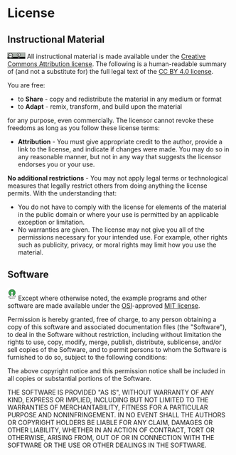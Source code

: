 # License

## Instructional Material

![](creative-commons-attribution-license.png) All instructional material is made available under the [Creative Commons Attribution license](https://creativecommons.org/licenses/by/4.0/). The following is a human-readable summary of (and not a substitute for) the full legal text of the [CC BY 4.0 license](https://creativecommons.org/licenses/by/4.0/legalcode).

You are free:

- to **Share** - copy and redistribute the material in any medium or format  
- to **Adapt** - remix, transform, and build upon the material 

for any purpose, even commercially. The licensor cannot revoke these freedoms as long as you follow these license terms:

- **Attribution** - You must give appropriate credit to the author, provide a link to the license, and indicate if changes were made. You may do so in any reasonable manner, but not in any way that suggests the licensor endorses you or your use.

**No additional restrictions** - You may not apply legal terms or technological measures that legally restrict others from doing anything the license permits. With the understanding that:

- You do not have to comply with the license for elements of the material in the public domain or where your use is permitted by an applicable exception or limitation.  
- No warranties are given. The license may not give you all of the permissions necessary for your intended use. For example, other rights such as publicity, privacy, or moral rights may limit how you use the material.


## Software

![OSI](osi-approved-license.png) Except where otherwise noted, the example programs and other software are made available under the [OSI](http://opensource.org/)-approved [MIT license](http://opensource.org/licenses/mit-license.html).

Permission is hereby granted, free of charge, to any person obtaining a copy of this software and associated documentation files (the "Software"), to deal in the Software without restriction, including without limitation the rights to use, copy, modify, merge, publish, distribute, sublicense, and/or sell copies of the Software, and to permit persons to whom the Software is furnished to do so, subject to the following conditions:

The above copyright notice and this permission notice shall be included in all copies or substantial portions of the Software.

THE SOFTWARE IS PROVIDED "AS IS", WITHOUT WARRANTY OF ANY KIND, EXPRESS OR IMPLIED, INCLUDING BUT NOT LIMITED TO THE WARRANTIES OF MERCHANTABILITY, FITNESS FOR A PARTICULAR PURPOSE AND NONINFRINGEMENT. IN NO EVENT SHALL THE AUTHORS OR COPYRIGHT HOLDERS BE LIABLE FOR ANY CLAIM, DAMAGES OR OTHER LIABILITY, WHETHER IN AN ACTION OF CONTRACT, TORT OR OTHERWISE, ARISING FROM, OUT OF OR IN CONNECTION WITH THE SOFTWARE OR THE USE OR OTHER DEALINGS IN THE SOFTWARE.
